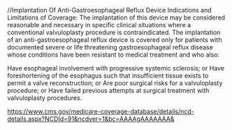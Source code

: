 //Implantation Of Anti-Gastroesophageal Reflux Device
Indications and Limitations of Coverage: 
The implantation of this device may be considered reasonable and necessary in specific clinical situations where a conventional valvuloplasty procedure is contraindicated. The implantation of an anti-gastroesophageal reflux device is covered only for patients with documented severe or life threatening gastroesophageal reflux disease whose conditions have been resistant to medical treatment and who also:

Have esophageal involvement with progressive systemic sclerosis; or
Have foreshortening of the esophagus such that insufficient tissue exists to permit a valve reconstruction; or
Are poor surgical risks for a valvuloplasty procedure; or
Have failed previous attempts at surgical treatment with valvuloplasty procedures.


https://www.cms.gov/medicare-coverage-database/details/ncd-details.aspx?NCDId=91&ncdver=1&bc=AAAAgAAAAAAA&

